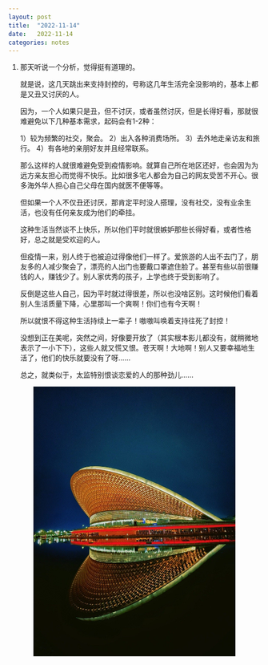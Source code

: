 ```yaml
---
layout: post
title:  "2022-11-14"
date:   2022-11-14
categories: notes
---
```


1. 那天听说一个分析，觉得挺有道理的。

   就是说，这几天跳出来支持封控的，号称这几年生活完全没影响的，基本上都是又丑又讨厌的人。

   因为，一个人如果只是丑，但不讨厌，或者虽然讨厌，但是长得好看，那就很难避免以下几种基本需求，起码会有1-2种：

   1）较为频繁的社交，聚会。
   2）出入各种消费场所。
   3）去外地走亲访友和旅行。
   4）有各地的亲朋好友并且经常联系。

   那么这样的人就很难避免受到疫情影响。就算自己所在地区还好，也会因为为远方亲友担心而觉得不快乐。比如很多宅人都会为自己的网友受苦不开心。很多海外华人担心自己父母在国内就医不便等等。

   但如果一个人不仅丑还讨厌，那肯定平时没人搭理，没有社交，没有业余生活，也没有任何亲友成为他们的牵挂。

   这种生活当然谈不上快乐，所以他们平时就很嫉妒那些长得好看，或者性格好，总之就是受欢迎的人。

   但疫情一来，别人终于也被迫过得像他们一样了。爱旅游的人出不去门了，朋友多的人减少聚会了，漂亮的人出门也要戴口罩遮住脸了。甚至有些以前很赚钱的人，赚钱少了。别人家优秀的孩子，上学也终于受到影响了。

   反倒是这些人自己，因为平时就过得很差，所以也没啥区别。这时候他们看着别人生活质量下降，心里那叫一个爽啊！你们也有今天啊！

   所以就恨不得这种生活持续上一辈子！嗷嗷叫唤着支持往死了封控！

   没想到正在美呢，突然之间，好像要开放了（其实根本影儿都没有，就稍微地表示了一小下下），这些人就又慌又恨。苍天啊！大地啊！别人又要幸福地生活了，他们的快乐就要没有了呀……

   总之，就类似于，太监特别恨谈恋爱的人的那种劲儿……

<p align="center"><img src="/assets/img/2022-11-14/成都露天音樂公園.jpg" width="80%" height="80%"></p>
